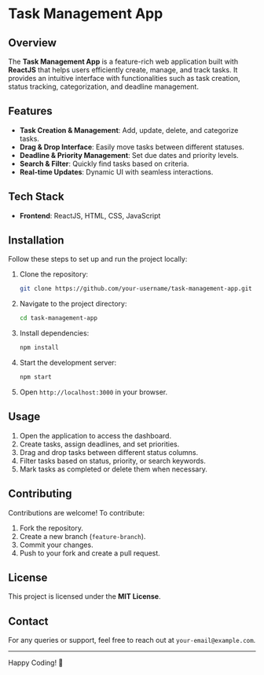 # Task Management App

## Overview
The **Task Management App** is a feature-rich web application built with **ReactJS** that helps users efficiently create, manage, and track tasks. It provides an intuitive interface with functionalities such as task creation, status tracking, categorization, and deadline management.

## Features
- **Task Creation & Management**: Add, update, delete, and categorize tasks.
- **Drag & Drop Interface**: Easily move tasks between different statuses.
- **Deadline & Priority Management**: Set due dates and priority levels.
- **Search & Filter**: Quickly find tasks based on criteria.
- **Real-time Updates**: Dynamic UI with seamless interactions.

## Tech Stack
- **Frontend**: ReactJS, HTML, CSS, JavaScript

## Installation
Follow these steps to set up and run the project locally:

1. Clone the repository:
   ```bash
   git clone https://github.com/your-username/task-management-app.git
   ```
2. Navigate to the project directory:
   ```bash
   cd task-management-app
   ```
3. Install dependencies:
   ```bash
   npm install
   ```
4. Start the development server:
   ```bash
   npm start
   ```
5. Open `http://localhost:3000` in your browser.

## Usage
1. Open the application to access the dashboard.
2. Create tasks, assign deadlines, and set priorities.
3. Drag and drop tasks between different status columns.
4. Filter tasks based on status, priority, or search keywords.
5. Mark tasks as completed or delete them when necessary.

## Contributing
Contributions are welcome! To contribute:
1. Fork the repository.
2. Create a new branch (`feature-branch`).
3. Commit your changes.
4. Push to your fork and create a pull request.

## License
This project is licensed under the **MIT License**.

## Contact
For any queries or support, feel free to reach out at `your-email@example.com`.

---
Happy Coding! 🚀

